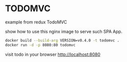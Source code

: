 # TODOMVC

example from redux TodoMVC

show how to use this nginx image to serve such SPA App.

```sh
docker build --build-arg VERSION=v0.4.0 -t todomvc .
docker run -d -p 8080:80 todomvc
```

visit todo in your browser [http://localhost:8080](http://localhost:8080)
